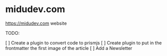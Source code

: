 # midudev.com
https://midudev.com website

TODO:

[ ] Create a plugin to convert code to prismjs
[ ] Create plugin to put in the frontmatter the first image of the article
[ ] Add a Newsletter